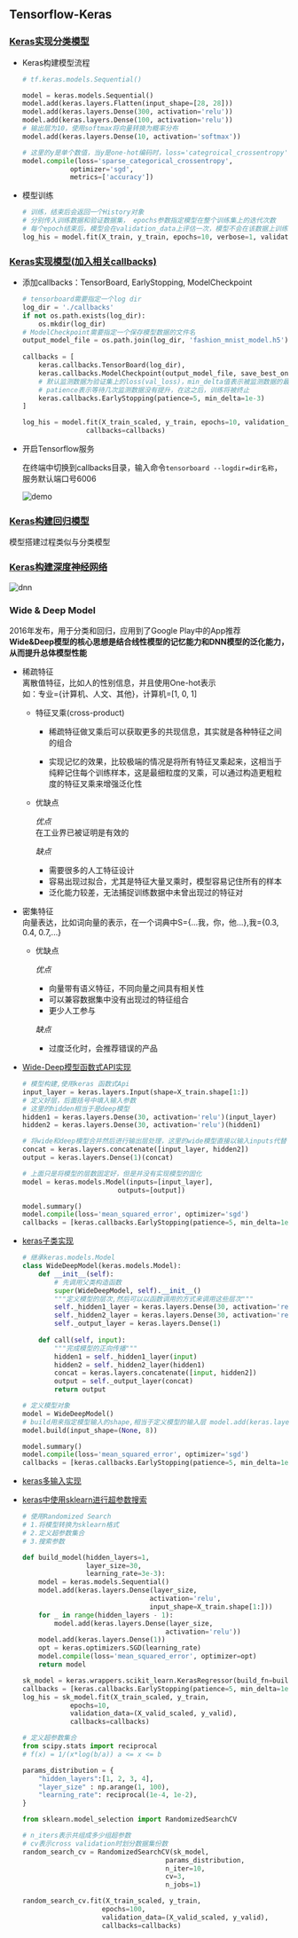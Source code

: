 ## Tensorflow-Keras    

### [Keras实现分类模型](./tf_keras_classification_model.ipynb)     

* Keras构建模型流程    

    ```python
    # tf.keras.models.Sequential()

    model = keras.models.Sequential()
    model.add(keras.layers.Flatten(input_shape=[28, 28]))
    model.add(keras.layers.Dense(300, activation='relu'))
    model.add(keras.layers.Dense(100, activation='relu'))
    # 输出层为10，使用softmax将向量转换为概率分布
    model.add(keras.layers.Dense(10, activation='softmax'))

    # 这里的y是单个数值，当y是one-hot编码时，loss='categroical_crossentropy'
    model.compile(loss='sparse_categorical_crossentropy',
                optimizer='sgd',
                metrics=['accuracy'])
    ```   

* 模型训练    

    ```python
    # 训练，结束后会返回一个History对象    
    # 分别传入训练数据和验证数据集， epochs参数指定模型在整个训练集上的迭代次数
    # 每个epoch结束后，模型会在validation_data上评估一次，模型不会在该数据上训练
    log_his = model.fit(X_train, y_train, epochs=10, verbose=1, validation_data=(X_valid, y_valid))
    ```   

### [Keras实现模型(加入相关callbacks)](./tf_keras_classification_model_normalize_callbacks.ipynb)     

* 添加callbacks：TensorBoard, EarlyStopping, ModelCheckpoint     

    ```python
    # tensorboard需要指定一个log dir
    log_dir = './callbacks'
    if not os.path.exists(log_dir):
        os.mkdir(log_dir)
    # ModelCheckpoint需要指定一个保存模型数据的文件名
    output_model_file = os.path.join(log_dir, 'fashion_mnist_model.h5')
        
    callbacks = [
        keras.callbacks.TensorBoard(log_dir),
        keras.callbacks.ModelCheckpoint(output_model_file, save_best_only=True),
        # 默认监测数据为验证集上的loss(val_loss)，min_delta值表示被监测数据的最小变化量
        # patience表示等待几次监测数据没有提升，在这之后，训练将被终止
        keras.callbacks.EarlyStopping(patience=5, min_delta=1e-3)
    ]

    log_his = model.fit(X_train_scaled, y_train, epochs=10, validation_data=(X_valid_scaled, y_valid),
                    callbacks=callbacks)
    ``` 

* 开启Tensorflow服务   

    在终端中切换到callbacks目录，输入命令`tensorboard --logdir=dir名称`，服务默认端口号6006    

    ![demo](./img/boarddemo.png)   


### [Keras构建回归模型](./tf_keras_regression.ipynb)     

模型搭建过程类似与分类模型      

### [Keras构建深度神经网络](./tf_keras_classification_model_dnn.ipynb)     

![dnn](./img/dnn.png)    

### Wide & Deep Model      

2016年发布，用于分类和回归，应用到了Google Play中的App推荐   
**Wide&Deep模型的核心思想是结合线性模型的记忆能力和DNN模型的泛化能力，从而提升总体模型性能**     

* 稀疏特征    
    离散值特征，比如人的性别信息，并且使用One-hot表示   
    如：专业={计算机、人文、其他}，计算机=[1, 0, 1]    

    * 特征叉乘(cross-product)    
        * 稀疏特征做叉乘后可以获取更多的共现信息，其实就是各种特征之间的组合     

        * 实现记忆的效果，比较极端的情况是将所有特征叉乘起来，这相当于纯粹记住每个训练样本，这是最细粒度的叉乘，可以通过构造更粗粒度的特征叉乘来增强泛化性     

    * 优缺点     

        *优点*   
        在工业界已被证明是有效的    

        *缺点*    
        * 需要很多的人工特征设计   
        * 容易出现过拟合，尤其是特征大量叉乘时，模型容易记住所有的样本   
        * 泛化能力较差，无法捕捉训练数据中未曾出现过的特征对    
* 密集特征     
    向量表达，比如词向量的表示，在一个词典中S={...我，你，他...},我={0.3, 0.4, 0.7,...}    

    * 优缺点    

        *优点*   
        * 向量带有语义特征，不同向量之间具有相关性     
        * 可以兼容数据集中没有出现过的特征组合    
        * 更少人工参与      

        *缺点*       
        * 过度泛化时，会推荐错误的产品      

* [Wide-Deep模型函数式API实现](./tf_keras_regression_wide_deep.ipynb)     
    ```python
    # 模型构建,使用keras 函数式Api
    input_layer = keras.layers.Input(shape=X_train.shape[1:])
    # 定义好层，后面括号中填入输入参数
    # 这里的hidden相当于是deep模型
    hidden1 = keras.layers.Dense(30, activation='relu')(input_layer)
    hidden2 = keras.layers.Dense(30, activation='relu')(hidden1)

    # 将wide和deep模型合并然后进行输出层处理，这里的wide模型直接以输入inputs代替
    concat = keras.layers.concatenate([input_layer, hidden2])
    output = keras.layers.Dense(1)(concat)

    # 上面只是将模型的层数固定好，但是并没有实现模型的固化
    model = keras.models.Model(inputs=[input_layer],
                            outputs=[output])

    model.summary()
    model.compile(loss='mean_squared_error', optimizer='sgd')
    callbacks = [keras.callbacks.EarlyStopping(patience=5, min_delta=1e-2)]
    ```
* [keras子类实现](./tf_keras_regression_wide_deep_subclass.ipynb)    
    ```python
    # 继承keras.models.Model
    class WideDeepModel(keras.models.Model):
        def __init__(self):
            # 先调用父类构造函数
            super(WideDeepModel, self).__init__()
            """定义模型的层次,然后可以以函数调用的方式来调用这些层次"""
            self._hidden1_layer = keras.layers.Dense(30, activation='relu')
            self._hidden2_layer = keras.layers.Dense(30, activation='relu')
            self._output_layer = keras.layers.Dense(1)
            
        def call(self, input):
            """完成模型的正向传播"""
            hidden1 = self._hidden1_layer(input)
            hidden2 = self._hidden2_layer(hidden1)
            concat = keras.layers.concatenate([input, hidden2])
            output = self._output_layer(concat)
            return output

    # 定义模型对象
    model = WideDeepModel()
    # build用来指定模型输入的shape,相当于定义模型的输入层 model.add(keras.layers.Input(input_shape=[None, 8]))
    model.build(input_shape=(None, 8))

    model.summary()
    model.compile(loss='mean_squared_error', optimizer='sgd')
    callbacks = [keras.callbacks.EarlyStopping(patience=5, min_delta=1e-2)]
    ```
* [keras多输入实现](./tf_keras_regression_wide_deep_multi_input.ipynb)   

* [keras中使用sklearn进行超参数搜索](./tf_keras_regression-hp-search-sklearn.ipynb)    
    ```python
    # 使用Randomized Search 
    # 1.将模型转换为sklearn格式   
    # 2.定义超参数集合 
    # 3.搜索参数

    def build_model(hidden_layers=1,
                    layer_size=30,
                    learning_rate=3e-3):
        model = keras.models.Sequential()
        model.add(keras.layers.Dense(layer_size, 
                                    activation='relu',
                                    input_shape=X_train.shape[1:]))
        for _ in range(hidden_layers - 1):
            model.add(keras.layers.Dense(layer_size,
                                        activation='relu'))
        model.add(keras.layers.Dense(1))
        opt = keras.optimizers.SGD(learning_rate)
        model.compile(loss='mean_squared_error', optimizer=opt)
        return model

    sk_model = keras.wrappers.scikit_learn.KerasRegressor(build_fn=build_model)
    callbacks = [keras.callbacks.EarlyStopping(patience=5, min_delta=1e-2)]
    log_his = sk_model.fit(X_train_scaled, y_train,
                epochs=10,
                validation_data=(X_valid_scaled, y_valid),
                callbacks=callbacks)

    # 定义超参数集合
    from scipy.stats import reciprocal
    # f(x) = 1/(x*log(b/a)) a <= x <= b

    params_distribution = {
        "hidden_layers":[1, 2, 3, 4],
        "layer_size" : np.arange(1, 100),
        "learning_rate": reciprocal(1e-4, 1e-2),
    }

    from sklearn.model_selection import RandomizedSearchCV

    # n_iters表示共组成多少组超参数
    # cv表示cross validation时划分数据集份数
    random_search_cv = RandomizedSearchCV(sk_model,
                                        params_distribution,
                                        n_iter=10,
                                        cv=3,
                                        n_jobs=1)

    random_search_cv.fit(X_train_scaled, y_train,
                        epochs=100,
                        validation_data=(X_valid_scaled, y_valid),
                        callbacks=callbacks)
    ```



    

          
            

    




